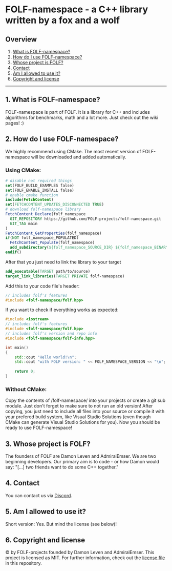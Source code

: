 # FOLF-namespace - a C++ library written by a fox and a wolf

## Overview
1. [What is FOLF-namespace?](#1-what-is-folf-namespace)
2. [How do I use FOLF-namespace?](#2-how-do-i-use-folf-namespace)
3. [Whose project is FOLF?](#3-whose-project-is-folf)
4. [Contact](#4-contact)
5. [Am I allowed to use it?](#5-am-i-allowed-to-use-it)
6. [Copyright and license](#6-copyright-and-license)

***

## 1. What is FOLF-namespace?
FOLF-namespace is part of FOLF. It is a library for C++ and includes algorithms for benchmarks, math and a lot more. Just check out the wiki pages! :)


## 2. How do I use FOLF-namespace?
We highly recommend using CMake. The most recent version of FOLF-namespace will be downloaded and added automatically.

### Using CMake:
```cmake
# disable not required things
set(FOLF_BUILD_EXAMPLES false)
set(FOLF_ENABLE_INSTALL false)
# enable cmake function
include(FetchContent)
set(FETCHCONTENT_UPDATES_DISCONNECTED TRUE)
# download folf-namespace library
FetchContent_Declare(folf_namespace
  GIT_REPOSITORY https://github.com/FOLF-projects/folf-namespace.git
  GIT_TAG main
)
FetchContent_GetProperties(folf_namespace)
if(NOT folf_namespace_POPULATED)
  FetchContent_Populate(folf_namespace)
  add_subdirectory(${folf_namespace_SOURCE_DIR} ${folf_namespace_BINARY_DIR} EXCLUDE_FROM_ALL)
endif()
```
After that you just need to link the library to your target
```cmake
add_executable(TARGET path/to/source)
target_link_libraries(TARGET PRIVATE folf-namespace)
```
Add this to your code file's header:
```c++
// includes folf's features
#include <folf-namespace/folf.hpp>
```

If you want to check if everything works as expected:
```c++
#include <iostream>
// includes folf's features
#include <folf-namespace/folf.hpp>
// includes folf's version and repo info
#include <folf-namespace/folf-info.hpp>

int main()
{
    std::cout "Hello world!\n";
    std::cout "with FOLF version: " << FOLF_NAMESPACE_VERSION << "\n";
    
    return 0;
}
```

### Without CMake:
Copy the contents of /folf-namespace/ into your projects or create a git sub module. Just don't forget to make sure to not run an old version! After copying, you just need to include all files into your source or compile it with your prefered build system, like Visual Studio Solutions (even though CMake can generate Visual Studio Solutions for you). Now you should be ready to use FOLF-namespace!


## 3. Whose project is FOLF?
The founders of FOLF are Damon Leven and AdmiralEmser. We are two beginning developers. Our primary aim is to code - or how Damon would say: "[...] two friends want to do some C++ together."


## 4. Contact
You can contact us via [Discord](https://discord.gg/beKQ7j9gRp).


## 5. Am I allowed to use it?
Short version: Yes. But mind the license (see below)!


## 6. Copyright and license
© by FOLF-projects founded by Damon Leven and AdmiralEmser.
This project is licensed as MIT. For further information, check out the [license file](https://github.com/FOLF-projects/folf-namespace/blob/main/LICENSE) in this repository.
